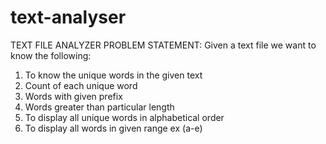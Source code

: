 # text-analyser
TEXT FILE ANALYZER
PROBLEM STATEMENT: Given a text file we want to know the following:
1. To know the unique words in the given text
2. Count of each unique word
3. Words with given prefix
4. Words greater than particular length
5. To display all unique words in alphabetical order
6. To display all words in given range ex (a-e)
